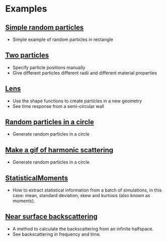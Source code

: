 # Examples

## [Simple random particles](random_particles/README.md)
- Simple example of random particles in rectangle

## [Two particles](two_particles/README.md)
- Specify particle positions manually
- Give different particles different radii and different material properties

## [Lens](lens/README.md)
- Use the shape functions to create particles in a new geometry
- See time response from a semi-circular wall

## [Random particles in a circle](particles_in_circle/README.md)
- Generate random particles in a circle

## [Make a gif of harmonic scattering](plot/README.md)
- Generate random particles in a circle

## [StatisticalMoments](moments/README.md)
- How to extract statistical information from a batch of simulations, in this
  case: mean, standard deviation, skew and kurtosis (also known as moments).

## [Near surface backscattering](near_surface_backscattering/README.md)
- A method to calculate the backscattering from an infinite halfspace.
- See backscattering in frequency and time.
